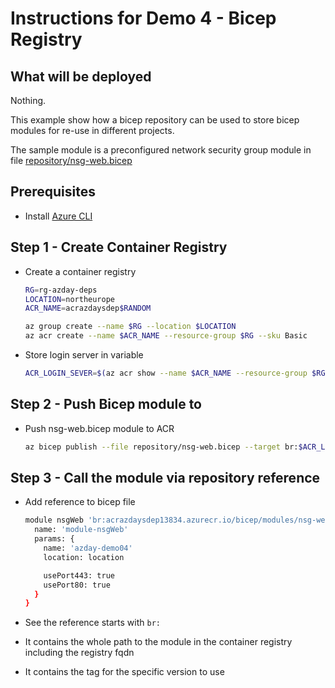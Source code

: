 # Instructions for Demo 4 - Bicep Registry

## What will be deployed

Nothing.

This example show how a bicep repository can be used to store bicep modules for re-use in different projects.

The sample module is a preconfigured network security group module in file [repository/nsg-web.bicep](repository/nsg-web.bicep)

## Prerequisites

- Install [Azure CLI](https://learn.microsoft.com/de-de/cli/azure/install-azure-cli)

## Step 1 - Create Container Registry

- Create a container registry

  ```bash
  RG=rg-azday-deps
  LOCATION=northeurope
  ACR_NAME=acrazdaysdep$RANDOM

  az group create --name $RG --location $LOCATION
  az acr create --name $ACR_NAME --resource-group $RG --sku Basic
  ```

- Store login server in variable

  ```bash
  ACR_LOGIN_SEVER=$(az acr show --name $ACR_NAME --resource-group $RG --query loginServer -o tsv)
  ```

## Step 2 - Push Bicep module to

- Push nsg-web.bicep module to ACR

  ```bash
  az bicep publish --file repository/nsg-web.bicep --target br:$ACR_LOGIN_SEVER/bicep/modules/nsg-web:1.0.0
  ```

## Step 3 - Call the module via repository reference

- Add reference to bicep file

  ```bash
  module nsgWeb 'br:acrazdaysdep13834.azurecr.io/bicep/modules/nsg-web:1.0.0' = {
    name: 'module-nsgWeb'
    params: {
      name: 'azday-demo04'
      location: location

      usePort443: true
      usePort80: true
    }
  }
  ```

- See the reference starts with `br:`
- It contains the whole path to the module in the container registry including the registry fqdn
- It contains the tag for the specific version to use
